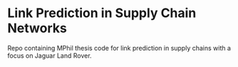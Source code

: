 # Link Prediction in Supply Chain Networks

Repo containing MPhil thesis code for link prediction in supply chains with a focus on Jaguar Land Rover.
